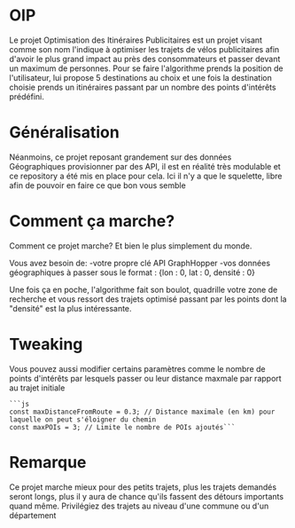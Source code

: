 # OIP
Le projet Optimisation des Itinéraires Publicitaires est un projet visant comme son nom l'indique à optimiser les trajets de vélos publicitaires afin d'avoir le plus grand impact au près des consommateurs et passer devant un maximum de personnes.
Pour se faire l'algorithme prends la position de l'utilisateur, lui propose 5 destinations au choix et une fois la destination choisie prends un itinéraires passant par un nombre des points d'intérêts prédéfini. 

# Généralisation
Néanmoins, ce projet reposant grandement sur des données Géographiques provisionner par des API, il est en réalité très modulable et ce repository a été mis en place pour cela. Ici il n'y a que le squelette, libre afin de pouvoir en faire ce que bon vous semble

# Comment ça marche?

Comment ce projet marche? Et bien le plus simplement du monde.

Vous avez besoin de:
    -votre propre clé API GraphHopper
    -vos données géographiques à passer sous le format : {lon : 0, lat : 0, densité : 0}

Une fois ça en poche, l'algorithme fait son boulot, quadrille votre zone de recherche et vous ressort des trajets optimisé passant par les points dont la "densité" est la plus intéressante.

# Tweaking
Vous pouvez aussi modifier certains paramètres comme le nombre de points d'intérêts par lesquels passer ou leur distance maxmale par rapport au trajet initiale

<pre><code>```js 
const maxDistanceFromRoute = 0.3; // Distance maximale (en km) pour laquelle on peut s'éloigner du chemin
const maxPOIs = 3; // Limite le nombre de POIs ajoutés```
</code></pre>

# Remarque
Ce projet marche mieux pour des petits trajets, plus les trajets demandés seront longs, plus il y aura de chance qu'ils fassent des détours importants quand même. Privilégiez des trajets au niveau d'une commune ou d'un département